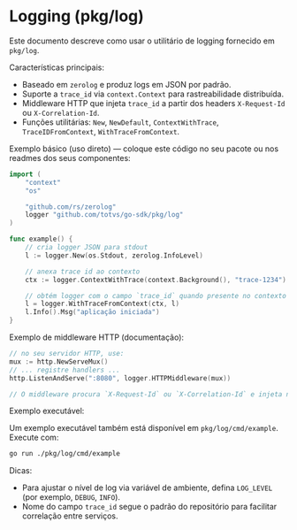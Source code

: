 # Logging (pkg/log)

Este documento descreve como usar o utilitário de logging fornecido em `pkg/log`.

Características principais:

- Baseado em `zerolog` e produz logs em JSON por padrão.
- Suporte a `trace_id` via `context.Context` para rastreabilidade distribuída.
- Middleware HTTP que injeta `trace_id` a partir dos headers `X-Request-Id` ou `X-Correlation-Id`.
- Funções utilitárias: `New`, `NewDefault`, `ContextWithTrace`, `TraceIDFromContext`, `WithTraceFromContext`.

Exemplo básico (uso direto) — coloque este código no seu pacote ou nos readmes dos seus componentes:

```go
import (
    "context"
    "os"

    "github.com/rs/zerolog"
    logger "github.com/totvs/go-sdk/pkg/log"
)

func example() {
    // cria logger JSON para stdout
    l := logger.New(os.Stdout, zerolog.InfoLevel)

    // anexa trace id ao contexto
    ctx := logger.ContextWithTrace(context.Background(), "trace-1234")

    // obtém logger com o campo `trace_id` quando presente no contexto
    l = logger.WithTraceFromContext(ctx, l)
    l.Info().Msg("aplicação iniciada")
}
```


Exemplo de middleware HTTP (documentação):

```go
// no seu servidor HTTP, use:
mux := http.NewServeMux()
// ... registre handlers ...
http.ListenAndServe(":8080", logger.HTTPMiddleware(mux))

// O middleware procura `X-Request-Id` ou `X-Correlation-Id` e injeta no contexto.
```

Exemplo executável:

Um exemplo executável também está disponível em `pkg/log/cmd/example`. Execute com:

```bash
go run ./pkg/log/cmd/example
```


Dicas:

- Para ajustar o nível de log via variável de ambiente, defina `LOG_LEVEL` (por exemplo, `DEBUG`, `INFO`).
- Nome do campo `trace_id` segue o padrão do repositório para facilitar correlação entre serviços.
